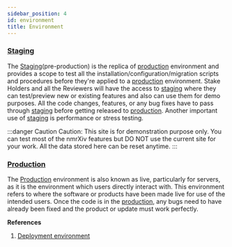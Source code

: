 ```yaml
---
sidebar_position: 4
id: environment
title: Environment
---
```


### [Staging](https://dev.nmrxiv.org)
The [Staging](https://dev.nmrxiv.org)(pre-production) is the replica of [production](https://www.nmrxiv.org/) environment and provides a scope to test all the installation/configuration/migration scripts and procedures before they're applied to a [production](https://www.nmrxiv.org/) environment. Stake Holders and all the Reviewers will have the access to [staging](https://dev.nmrxiv.org) where they can test/preview new or existing features and also can use them for demo purposes.
All the code changes, features, or any bug fixes have to pass through [staging](https://dev.nmrxiv.org) before getting released to [production](https://www.nmrxiv.org/).
Another important use of [staging](https://dev.nmrxiv.org) is performance or stress testing.

:::danger Caution
Caution: This site is for demonstration purpose only. You can test most of the nmrXiv features but DO NOT use the current site for your work. All the data stored here can be reset anytime.
:::

### [Production](https://www.nmrxiv.org/)
The [Production](https://www.nmrxiv.org/) environment is also known as live, particularly for servers, as it is the environment which users directly interact with. This environment refers to where the software or products have been made live for use of the intended users.
Once the code is in the [production](https://www.nmrxiv.org/), any bugs need to have already been fixed and the product or update must work perfectly.




**References**
1. [Deployment environment](https://en.wikipedia.org/wiki/Deployment_environment)
